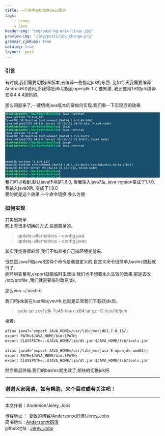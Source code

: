 ```yaml
---
title: 一个命令轻松切换Java版本
tags:
    - Linux
    - Java
header-img: "img/post-bg-unix-linux.jpg"
preview-img: "/img/post1/jdk_change.png"
grammar_cjkRuby: true
catalog: true
layout:  post
---
```


### 引言
有时候,我们需要切换jdk版本,去编译一些指定jdk的东西. 比如今天我需要编译Android6.0源码,那我得把jdk切换到openjdk-1.7, 要知道, 我还要用1.6的jdk编译安卓4.4.4源码的.

那么问题来了,一键切换java版本的要如何实现.我们看一下实现后的效果.

 ![切换效果](/img/post1/jdk_change.png)
我们可以看到,默认java环境是1.6.0, 当我输入java7后, java version变成了1.7.0, 我输入java8后, 变成了1.8.0<br>
要的就是这个效果.一个命令切换.多么方便

### 如何实现

其实很简单.<br>
网上有很多切换的方式.说很简单的..
>update-alternatives --config java<br>
>update-alternatives --config javac

其实我觉得很麻烦,我们不如直接自己搞环境变量来.

很显然.java7和java8这两个命令是我自定义的.自定义命令很简单,bashrc搞起就行了.<br>
而环境变量呢,export就能临时生效拉.我们也不想要永久生效的效果,那是去改 /etc/profile ,我们就是要临时改变jdk.

那么vim ~/.bashrc

我们将jdk装在/usr/lib/jvm/中,也就是正常我们下载好jdk后,
>sudo tar zxvf jdk-7u45-linux-x64.tar.gz  -C /usr/lib/jvm  


接着:
``` shell
alias java7='export JAVA_HOME=/usr/lib/jvm/jdk1.7.0_15/;
export PATH=$JAVA_HOME/bin:$PATH;
export CLASSPATH=.:$JAVA_HOME/lib/dt.jar:$JAVA_HOME/lib/tools.jar'

alias java8='export JAVA_HOME=/usr/lib/jvm/java-8-openjdk-amd64/;
export PATH=$JAVA_HOME/bin:$PATH;
export CLASSPATH=.:$JAVA_HOME/lib/dt.jar:$JAVA_HOME/lib/tools.jar'

```
然后重启终端.我们的bashrc就生效了,愉快的切换jdk把.



 ----------

### 谢谢大家阅读，如有帮助，来个喜欢或者关注吧！

 ----------
 本文作者：Anderson/Jerey_Jobs

 博客地址   ： [夏敏的博客/Anderson大码渣/Jerey_Jobs][1] <br>
 简书地址   :  [Anderson大码渣][2] <br>
 github地址 :  [Jerey_Jobs][4]



  [1]: http://jerey.cn/
  [2]: http://www.jianshu.com/users/016a5ba708a0/latest_articles
  [3]: http://blog.csdn.net/jerey_jobs
  [4]: https://github.com/Jerey-Jobs
